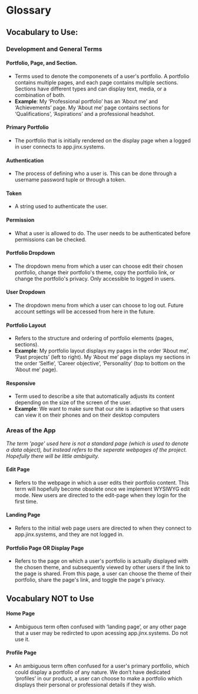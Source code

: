 # Glossary

## Vocabulary to Use:

### Development and General Terms

#### Portfolio, Page, and Section.
* Terms used to denote the componenets of a user's portfolio. A portfolio contains multiple pages, and each page contains multiple sections.
Sections have different types and can display text, media, or a combination of both.
* **Example**: My ‘Professional portfolio’ has an ‘About me’ and ‘Achievements’ page.
My ‘About me’ page contains sections for ‘Qualifications’, ‘Aspirations’ and a professional headshot.

#### Primary Portfolio
* The portfolio that is initially rendered on the display page when a logged in user connects to app.jinx.systems.

#### Authentication
* The process of defining who a user is. This can be done through a username password tuple or through a token.

#### Token
* A string used to authenticate the user.

#### Permission
* What a user is allowed to do. The user needs to be authenticated before permissions can be checked.

#### Portfolio Dropdown
* The dropdown menu from which a user can choose edit their chosen portfolio, change their portfolio's theme, copy the portfolio link, or change the portfolio's privacy. Only accessible to logged in users.

#### User Dropdown
* The dropdown menu from which a user can choose to log out. Future account settings will be accessed from here in the future.

#### Portfolio Layout
* Refers to the structure and ordering of portfolio elements (pages, sections).
* **Example**: My portfolio layout displays my pages in the order ‘About me’, ‘Past projects’ (left to right). My ‘About me’ page displays my sections in the order ‘Selfie’, ‘Career objective’, ‘Personality’ (top to bottom on the ‘About me’ page).

#### Responsive 
* Term used to describe a site that automatically adjusts its content depending on the size of the screen of the user.
* **Example**: We want to make sure that our site is adaptive so that users can view it on their phones and on their desktop computers


### Areas of the App

*The term 'page' used here is not a standard page (which is used to denote a data object), but instead refers to the seperate webpages of the project. Hopefully there will be little ambiguity.* 

#### Edit Page
* Refers to the webpage in which a user edits their portfolio content. This term will hopefully become obsolete once we implement WYSIWYG edit mode.
New users are directed to the edit-page when they login for the first time.

#### Landing Page
* Refers to the initial web page users are directed to when they connect to app.jinx.systems, and they are not logged in.

#### Portfolio Page OR Display Page
* Refers to the page on which a user's portfolio is actually displayed with the chosen theme, and subsequently viewed by other users if the link to the page is shared. From this page, a user can choose the theme of their portfolio, share the page's link, and toggle the page's privacy.


## Vocabulary **NOT** to Use

#### Home Page
* Ambiguous term often confused with ‘landing page’, or any other page that a user may be redircted to upon acessing app.jinx.systems. Do not use it. 

#### Profile Page
* An ambiguous term often confused for a user's primary portfolio, which could display a portfolio of any nature. We don’t have dedicated ‘profiles’ in our product, a user can choose to make a portfolio which displays their personal or professional details if they wish. 

